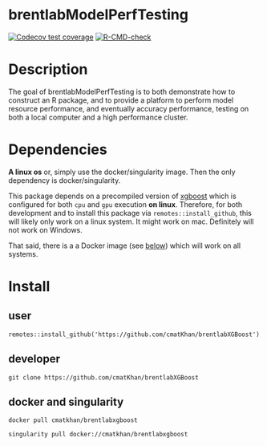 # brentlabModelPerfTesting

<!-- badges: start -->
  [![Codecov test coverage](https://codecov.io/gh/cmatKhan/brentlabModelPerfTesting/branch/main/graph/badge.svg)](https://app.codecov.io/gh/cmatKhan/brentlabModelPerfTesting?branch=main)
[![R-CMD-check](https://github.com/cmatKhan/brentlabModelPerfTesting/actions/workflows/R-CMD-check.yaml/badge.svg)](https://github.com/cmatKhan/brentlabModelPerfTesting/actions/workflows/R-CMD-check.yaml)
<!-- badges: end -->

# Description

The goal of brentlabModelPerfTesting is to both demonstrate how to construct 
an R package, and to provide a platform to perform model resource performance, 
and eventually accuracy performance, testing on both a local computer and a 
high performance cluster.


# Dependencies

__A linux os__ or, simply use the docker/singularity image. Then the only dependency is docker/singularity.

This package depends on a precompiled version of [xgboost]() which is 
configured for both `cpu` and `gpu` execution __on linux__. Therefore, for both development 
and to install this package via `remotes::install_github`, this will likely 
only work on a linux system. It might work on mac. Definitely will not work on 
Windows.  

That said, there is a a Docker image (see [below](#dockerhub)) which will 
work on all systems.

# Install

## user

```{sh}
remotes::install_github('https://github.com/cmatKhan/brentlabXGBoost')
```

## developer

```{sh}
git clone https://github.com/cmatKhan/brentlabXGBoost
```

## docker and singularity

```{sh}
docker pull cmatkhan/brentlabxgboost
```

```{sh}
singularity pull docker://cmatkhan/brentlabxgboost
```
